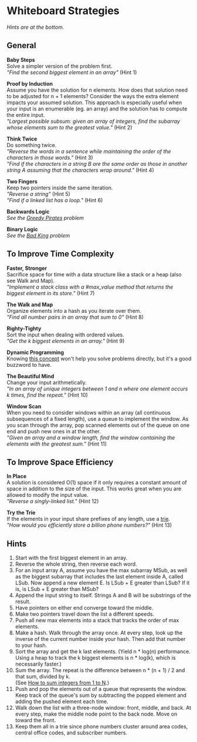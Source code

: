 # Whiteboard Strategies

*Hints are at the bottom.*

## General

**Baby Steps**    
Solve a simpler version of the problem first.    
*"Find the second biggest element in an array"* (Hint 1)    

**Proof by Induction**    
Assume you have the solution for n elements. How does that solution need to be
adjusted for n + 1 elements? Consider the ways the extra element impacts your
assumed solution. This approach is especially useful when your input is an
enumerable (eg. an array) and the solution has to compute the entire input.    
*"Largest possible subsum: given an array of integers, find the subarray whose
elements sum to the greatest value."* (Hint 2)

**Think Twice**    
Do something twice.    
*"Reverse the words in a sentence while maintaining the order of the characters
in those words."* (Hint 3)   
*"Find if the characters in a string B are the same order as those in another
string A assuming that the characters wrap around."* (Hint 4)    

**Two Fingers**    
Keep two pointers inside the same iteration.    
*"Reverse a string"* (Hint 5)    
*"Find if a linked list has a loop."* (Hint 6)    

**Backwards Logic**    
*See the [Greedy Pirates][greedy-pirates] problem*    

[greedy-pirates]: http://www.techinterview.org/post/526325766/pirates

**Binary Logic**    
*See the [Bad King][bad-king] problem*    

[bad-king]: http://www.techinterview.org/post/526313890/bad-king


## To Improve Time Complexity

**Faster, Stronger**    
Sacrifice space for time with a data structure like a stack or a heap (also see
Walk and Map).    
*"Implement a stack class with a #max_value method that returns the biggest
element in its store."* (Hint 7)    

**The Walk and Map**    
Organize elements into a hash as you iterate over them.    
*"Find all number pairs in an array that sum to 0"* (Hint 8)    

**Righty-Tighty**    
Sort the input when dealing with ordered values.    
*"Get the k biggest elements in an array."* (Hint 9)    

**Dynamic Programming**    
Knowing [this concept][dynamic-p] won't help you solve problems directly, but
it's a good buzzword to have.

[dynamic-p]: http://en.wikipedia.org/wiki/Dynamic_programming

**The Beautiful Mind**    
Change your input arithmetically.    
*"In an array of unique integers between 1 and n where one element occurs
k times, find the repeat."* (Hint 10)    

**Window Scan**    
When you need to consider windows within an array (all continuous subsequences
of a fixed length), use a queue to implement the window. As you scan through
the array, pop scanned elements out of the queue on one end and push new ones
in at the other.    
*"Given an array and a window length, find the window
containing the elements with the greatest sum."* (Hint 11)

## To Improve Space Efficiency

**In Place**    
A solution is considered O(1) space if it only requires a constant amount of
space in addition to the size of the input. This works great when you are allowed
to modify the input value.    
*"Reverse a singly-linked list."* (Hint 12)    

**Try the Trie**    
If the elements in your input share prefixes of any length, use a [trie][trie-wiki].    
*"How would you efficiently store a billion phone numbers?"* (Hint 13)    

[trie-wiki]: http://en.wikipedia.org/wiki/Trie


## Hints
1. Start with the first biggest element in an array.    
2. Reverse the whole string, then reverse each word.    
3. For an input array A, assume you have the max subarray MSub, as well as the
biggest subarray that includes the last element inside A, called LSub. Now append
a new element E. Is LSub + E greater than LSub? If it is, is LSub + E greater than MSub?   
4. Append the input string to itself. Strings A and B will be substrings of the result.    
5. Have pointers on either end converge toward the middle.    
6. Make two pointers travel down the list a different speeds.    
7. Push all new max elements into a stack that tracks the order of max elements.    
8. Make a hash. Walk through the array once. At every step, look up the inverse
of the current number inside your hash. Then add that number to your hash.    
9. Sort the array and get the k last elements. (Yield n * log(n) performance.    
Using a heap to track the k biggest elements is n * log(k), which is necessarily
faster.)    
10. Sum the array. The repeat is the difference between n * (n + 1) / 2 and that
sum, divided by k.    
(See [How to sum integers from 1 to N][how-to-sum].)    
11. Push and pop the elements out of a queue that represents the window. Keep track
of the queue's sum by subtracting the popped element and adding the
pushed element each time.
12. Walk down the list with a three-node window: front, middle, and back. At every
step, make the middle node point to the back node. Move on toward the front.    
13. Keep them all in a trie since phone numbers cluster around area codes,
central office codes, and subscriber numbers.    

[how-to-sum]: http://www.wikihow.com/Sum-the-Integers-from-1-to-N

